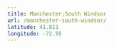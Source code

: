 ```yaml
---
title: Manchester;South Windsor
url: /manchester-south-windsor/
latitude: 41.811
longitude: -72.55
---
```


